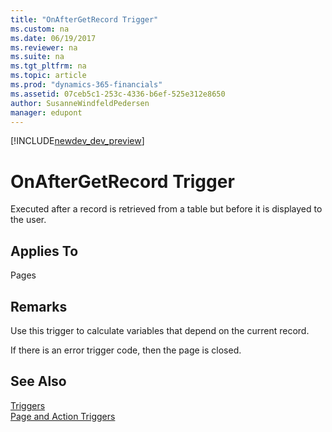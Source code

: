 ```yaml
---
title: "OnAfterGetRecord Trigger"
ms.custom: na
ms.date: 06/19/2017
ms.reviewer: na
ms.suite: na
ms.tgt_pltfrm: na
ms.topic: article
ms.prod: "dynamics-365-financials"
ms.assetid: 07ceb5c1-253c-4336-b6ef-525e312e8650
author: SusanneWindfeldPedersen
manager: edupont
---
```


[!INCLUDE[newdev_dev_preview](../includes/newdev_dev_preview.md)]

# OnAfterGetRecord Trigger
Executed after a record is retrieved from a table but before it is displayed to the user.  
  
## Applies To  
 Pages  
  
## Remarks  
 Use this trigger to calculate variables that depend on the current record.  
  
 If there is an error trigger code, then the page is closed.  
  
## See Also  
 [Triggers](devenv-triggers.md)  
 [Page and Action Triggers](devenv-page-and-action-triggers.md)  
